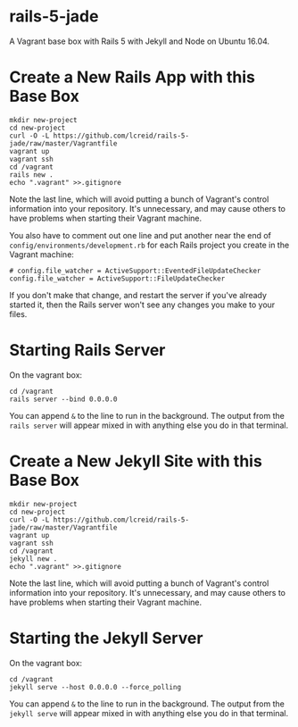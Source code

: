 # rails-5-jade
A Vagrant base box with Rails 5 with Jekyll and Node on Ubuntu 16.04.

# Create a New Rails App with this Base Box
```
mkdir new-project
cd new-project
curl -O -L https://github.com/lcreid/rails-5-jade/raw/master/Vagrantfile
vagrant up
vagrant ssh
cd /vagrant
rails new .
echo ".vagrant" >>.gitignore
```
Note the last line,
which will avoid putting a bunch of Vagrant's control information
into your repository.
It's unnecessary,
and may cause others to have problems when starting their Vagrant machine.

You also have to comment out one line
and put another near the end of `config/environments/development.rb`
for each Rails project you create in the Vagrant machine:
```
# config.file_watcher = ActiveSupport::EventedFileUpdateChecker
config.file_watcher = ActiveSupport::FileUpdateChecker
```
If you don't make that change,
and restart the server if you've already started it,
then the Rails server won't see any changes
you make
to your files.

# Starting Rails Server
On the vagrant box:
```
cd /vagrant
rails server --bind 0.0.0.0
```
You can append `&` to the line to run in the background.
The output from the `rails server` will appear mixed in
with anything else you do in that terminal.

# Create a New Jekyll Site with this Base Box
```
mkdir new-project
cd new-project
curl -O -L https://github.com/lcreid/rails-5-jade/raw/master/Vagrantfile
vagrant up
vagrant ssh
cd /vagrant
jekyll new .
echo ".vagrant" >>.gitignore
```
Note the last line,
which will avoid putting a bunch of Vagrant's control information
into your repository.
It's unnecessary,
and may cause others to have problems when starting their Vagrant machine.

# Starting the Jekyll Server
On the vagrant box:
```
cd /vagrant
jekyll serve --host 0.0.0.0 --force_polling
```
You can append `&` to the line to run in the background.
The output from the `jekyll serve` will appear mixed in
with anything else you do in that terminal.
